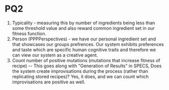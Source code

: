 # PQ2
1) Typicality - measuring this by number of ingredients being less than some threshold value and also reward common ingredient set in our fitness function.
2) Person (PPPPerspectives) - we have our personal ingredient set and that showcases our groups prefrences. Our system exhibits preferences and taste which are specific human cognitive traits and therefore we can view our system as a creative agent. 
3) Count number of positive mutations (mutations that increase fitness of recipe) -- 
    This goes along with "Generation of Results" in SPECS,
    Does the system create improvisations during the process (rather than replicating stored recipes)?
    Yes, it does, and we can count which improvisations are positive as well. 